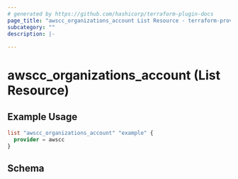 ```yaml
---
# generated by https://github.com/hashicorp/terraform-plugin-docs
page_title: "awscc_organizations_account List Resource - terraform-provider-awscc"
subcategory: ""
description: |-
  
---
```


# awscc_organizations_account (List Resource)



## Example Usage

```terraform
list "awscc_organizations_account" "example" {
  provider = awscc
}
```

<!-- schema generated by tfplugindocs -->
## Schema
